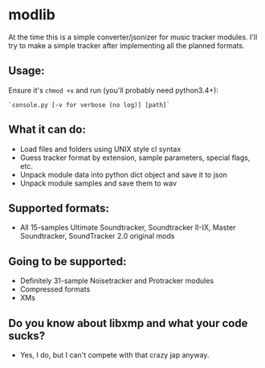 # modlib
At the time this is a simple converter/jsonizer for music tracker modules. 
I'll try to make a simple tracker after implementing all the planned formats.

## Usage:
Ensure it's `chmod +x` and run (you'll probably need python3.4+):

    `console.py [-v for verbose (no log)] [path]`

## What it can do:
- Load files and folders using UNIX style cl syntax
- Guess tracker format by extension, sample parameters, special flags, etc.
- Unpack module data into python dict object and save it to json
- Unpack module samples and save them to wav

## Supported formats:
- All 15-samples Ultimate Soundtracker, Soundtracker II-IX, Master 
Soundtracker, SoundTracker 2.0 original mods

## Going to be supported:
- Definitely 31-sample Noisetracker and Protracker modules
- Compressed formats
- XMs

## Do you know about libxmp and what your code sucks?
- Yes, I do, but I can't compete with that crazy jap anyway.
